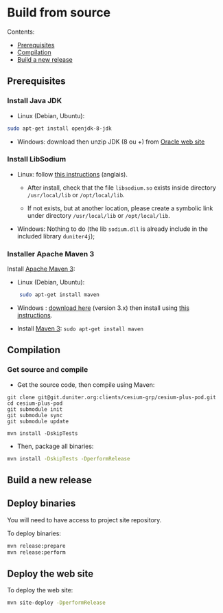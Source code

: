 # Build from source

Contents:

- [Prerequisites](#prerequisites)
- [Compilation](#compilation) 
- [Build a new release](#build-a-new-release)

## Prerequisites

### Install Java JDK

- Linux (Debian, Ubuntu): 

```bash
sudo apt-get install openjdk-8-jdk
```

- Windows: download then unzip  JDK (8 ou +) from [Oracle web site](http://oracle.com/java/index.html)


### Install LibSodium

 
- Linux: follow [this instructions](https://download.libsodium.org/doc/installation/index.html) (anglais).

   * After install, check that the file `libsodium.so` exists inside directory `/usr/local/lib` or `/opt/local/lib`.

   * If not exists, but at another location, please create a symbolic link under directory `/usr/local/lib` or `/opt/local/lib`.

- Windows: Nothing to do (the lib `sodium.dll` is already include in the included library `duniter4j`);


### Installer Apache Maven 3

Install [Apache Maven 3](http://maven.apache.org):

- Linux (Debian, Ubuntu): 

```bash
    sudo apt-get install maven
```

- Windows : [download here](http://maven.apache.org/download.cgi) (version 3.x) then install using [this instructions](http://maven.apache.org/install.html).


- Install [Maven 3](http://maven.apache.org/): `sudo apt-get install maven`

## Compilation

### Get source and compile 

- Get the source code, then compile using Maven:

```
git clone git@git.duniter.org:clients/cesium-grp/cesium-plus-pod.git
cd cesium-plus-pod
git submodule init
git submodule sync
git submodule update

mvn install -DskipTests
```
 
- Then, package all binaries:

```bash
mvn install -DskipTests -DperformRelease
```

## Build a new release

## Deploy binaries

You will need to have access to project site repository. 

To deploy binaries:

```bash
mvn release:prepare
mvn release:perform
```

## Deploy the web site

To deploy the web site:

```bash
mvn site-deploy -DperformRelease
```
